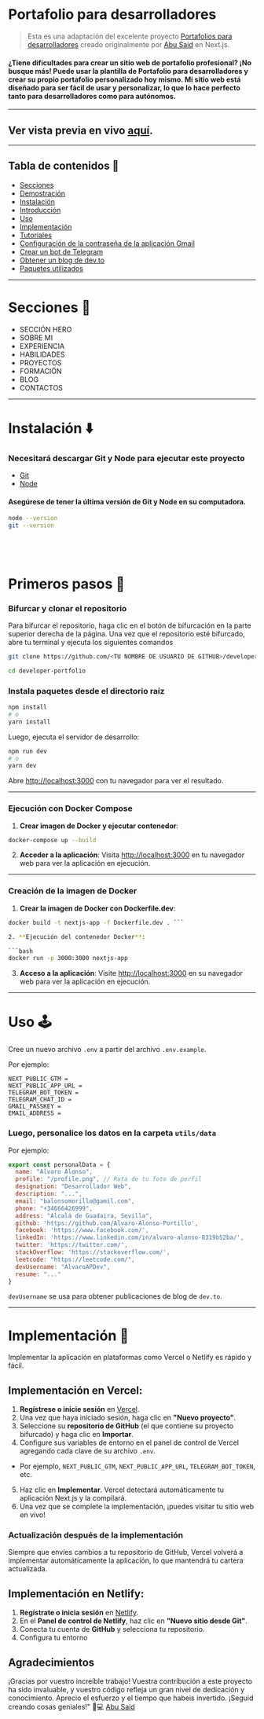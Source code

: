 

# Portafolio para desarrolladores
> Esta es una adaptación del excelente proyecto [Portafolios para desarrolladores](https://github.com/said7388/developer-portfolio) creado originalmente por [Abu Said](https://github.com/said7388) en Next.js.

#### ¿Tiene dificultades para crear un sitio web de portafolio profesional? ¡No busque más! Puede usar la plantilla de Portafolio para desarrolladores y crear su propio portafolio personalizado hoy mismo. Mi sitio web está diseñado para ser fácil de usar y personalizar, lo que lo hace perfecto tanto para desarrolladores como para autónomos.

---



## Ver vista previa en vivo [aquí](https://abusaid.netlify.app/).

---

## Tabla de contenidos :scroll:

- [Secciones](#sections-bookmark)
- [Demostración](#demo-movie_camera)
- [Instalación](#installation-arrow_down)
- [Introducción](#getting-started-dart)
- [Uso](#usage-joystick)
- [Implementación](#deployment-rocket)
- [Tutoriales](#tutorials-wrench)
- [Configuración de la contraseña de la aplicación Gmail](#gmail-app-password-setup)
- [Crear un bot de Telegram](#create-a-telegram-bot)
- [Obtener un blog de dev.to](#fetching-blog-from-devto)
- [Paquetes utilizados](#packages-used-package)

---

# Secciones :bookmark:

- SECCIÓN HERO
- SOBRE MI
- EXPERIENCIA
- HABILIDADES
- PROYECTOS
- FORMACIÓN
- BLOG
- CONTACTOS

---

# Instalación :arrow_down:

### Necesitará descargar Git y Node para ejecutar este proyecto

- [Git](https://git-scm.com/downloads)
- [Node](https://nodejs.org/en/download/)

#### Asegúrese de tener la última versión de Git y Node en su computadora.

```bash
node --version
git --version
```

## <br />

# Primeros pasos :dart:

### Bifurcar y clonar el repositorio

Para bifurcar el repositorio, haga clic en el botón de bifurcación en la parte superior derecha de la página. Una vez que el repositorio esté bifurcado, abre tu terminal y ejecuta los siguientes comandos

```bash
git clone https://github.com/<TU NOMBRE DE USUARIO DE GITHUB>/developer-portfolio.git

cd developer-portfolio
```

### Instala paquetes desde el directorio raíz

```bash
npm install
# o
yarn install
```

Luego, ejecuta el servidor de desarrollo:

```bash
npm run dev
# o
yarn dev
```

Abre [http://localhost:3000](http://localhost:3000) con tu navegador para ver el resultado.

---

### Ejecución con Docker Compose

1. **Crear imagen de Docker y ejecutar contenedor**:
```bash
docker-compose up --build
```

2. **Acceder a la aplicación**:
Visita [http://localhost:3000](http://localhost:3000) en tu navegador web para ver la aplicación en ejecución.

---

### Creación de la imagen de Docker

1. **Crear la imagen de Docker con Dockerfile.dev**:

```bash
docker build -t nextjs-app -f Dockerfile.dev . ```

2. **Ejecución del contenedor Docker**:

```bash
docker run -p 3000:3000 nextjs-app
```

3. **Acceso a la aplicación**:
Visite [http://localhost:3000](http://localhost:3000) en su navegador web para ver la aplicación en ejecución.

---

# Uso :joystick:

Cree un nuevo archivo `.env` a partir del archivo `.env.example`.

Por ejemplo:

```env
NEXT_PUBLIC_GTM =
NEXT_PUBLIC_APP_URL =
TELEGRAM_BOT_TOKEN =
TELEGRAM_CHAT_ID =
GMAIL_PASSKEY =
EMAIL_ADDRESS =
```

### Luego, personalice los datos en la carpeta `utils/data` 

Por ejemplo:

```javascript
export const personalData = {
  name: "Alvaro Alonso",
  profile: "/profile.png", // Ruta de tu foto de perfil
  designation: "Desarrollador Web",
  description: "...",
  email: "balonsomorillo@gamil.com",
  phone: "+34666426999",
  address: "Alcalá de Guadaira, Sevilla",
  github: 'https://github.com/Alvaro-Alonso-Portillo',
  facebook: 'https://www.facebook.com/',
  linkedIn: 'https://www.linkedin.com/in/alvaro-alonso-8319b52ba/',
  twitter: 'https://twitter.com/',
  stackOverflow: 'https://stackoverflow.com/',
  leetcode: "https://leetcode.com/",
  devUsername: "AlvaroAPDev",
  resume: "..."
}
```

`devUsername` se usa para obtener publicaciones de blog de `dev.to`.

---

# Implementación :rocket:

Implementar la aplicación en plataformas como Vercel o Netlify es rápido y fácil.

## Implementación en Vercel:

1. **Regístrese o inicie sesión** en [Vercel](https://vercel.com/).
2. Una vez que haya iniciado sesión, haga clic en **"Nuevo proyecto"**.
3. Seleccione su **repositorio de GitHub** (el que contiene su proyecto bifurcado) y haga clic en **Importar**.
4. Configure sus variables de entorno en el panel de control de Vercel agregando cada clave de su archivo `.env`.
- Por ejemplo, `NEXT_PUBLIC_GTM`, `NEXT_PUBLIC_APP_URL`, `TELEGRAM_BOT_TOKEN`, etc.
5. Haz clic en **Implementar**. Vercel detectará automáticamente tu aplicación Next.js y la compilará.
6. Una vez que se complete la implementación, ¡puedes visitar tu sitio web en vivo!

### Actualización después de la implementación

Siempre que envíes cambios a tu repositorio de GitHub, Vercel volverá a implementar automáticamente la aplicación, lo que mantendrá tu cartera actualizada.

## Implementación en Netlify:

1. **Regístrate o inicia sesión** en [Netlify](https://www.netlify.com/).
2. En el **Panel de control de Netlify**, haz clic en **"Nuevo sitio desde Git"**.
3. Conecta tu cuenta de **GitHub** y selecciona tu repositorio.
4. Configura tu entorno

## Agradecimientos
¡Gracias por vuestro increíble trabajo! Vuestra contribución a este proyecto ha sido invaluable, y vuestro código refleja un gran nivel de dedicación y conocimiento. Aprecio el esfuerzo y el tiempo que habeis invertido. ¡Seguid creando cosas geniales!" 🚀💻
[Abu Said](https://github.com/said7388)